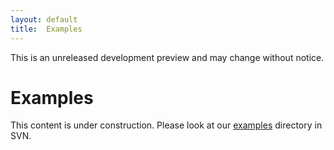 ```yaml
---
layout: default
title:  Examples
---
```

<p class="alert alert-warning">This is an unreleased development preview and may change without notice.</p>

# Examples

This content is under construction. Please look at our [examples](https://svn.apache.org/viewvc/pdfbox/trunk/examples/src/main/java/org/apache/pdfbox/examples/) directory in SVN.

